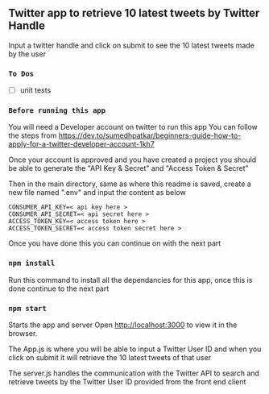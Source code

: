 ## Twitter app to retrieve 10 latest tweets by Twitter Handle

Input a twitter handle and click on submit to see the 10 latest tweets made by the user

### `To Dos`

- [ ] unit tests


### `Before running this app`

You will need a Developer account on twitter to run this app
You can follow the steps from https://dev.to/sumedhpatkar/beginners-guide-how-to-apply-for-a-twitter-developer-account-1kh7

Once your account is approved and you have created a project you should be able to generate the "API Key & Secret" and "Access Token & Secret"

Then in the main directory, same as where this readme is saved, create a new file named ".env" and input the content as below

```
CONSUMER_API_KEY=< api key here >
CONSUMER_API_SECRET=< api secret here >
ACCESS_TOKEN_KEY=< access token here >
ACCESS_TOKEN_SECRET=< access token secret here >
```

Once you have done this you can continue on with the next part

### `npm install`

Run this command to install all the dependancies for this app, once this is done continue to the next part

### `npm start`

Starts the app and server
Open [http://localhost:3000](http://localhost:3000) to view it in the browser.

The App.js is where you will be able to input a Twitter User ID and when you click on submit it will retrieve the 10 latest tweets of that user

The server.js handles the communication with the Twitter API to search and retrieve tweets by the Twitter User ID provided from the front end client
